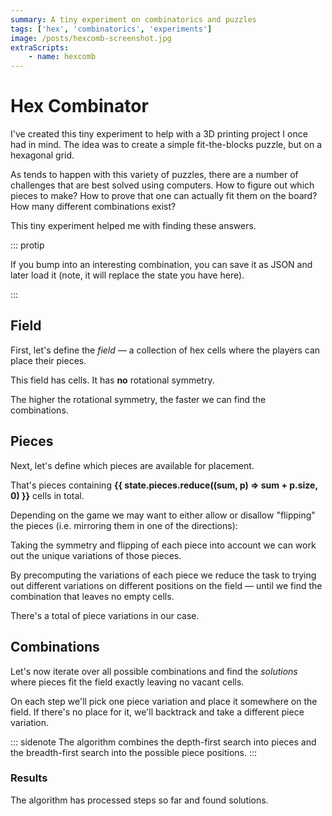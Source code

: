 ```yaml
---
summary: A tiny experiment on combinatorics and puzzles
tags: ['hex', 'combinatorics', 'experiments']
image: /posts/hexcomb-screenshot.jpg
extraScripts:
    - name: hexcomb
---
```


# Hex Combinator

I've created this tiny experiment to help with a 3D printing project I once had in mind. The idea was to create a simple fit-the-blocks puzzle, but on a hexagonal grid.

As tends to happen with this variety of puzzles, there are a number of challenges that are best solved using computers. How to figure out which pieces to make? How to prove that one can actually fit them on the board? How many different combinations exist?

This tiny experiment helped me with finding these answers.

::: protip

If you bump into an interesting combination, you can save it as JSON and later load it (note, it will replace the state you have here).

<import-export>
</import-export>
:::

## Field

First, let's define the _field_ — a collection of hex cells where the players can place their pieces.

<define-field>
</define-field>

This field has <strong v-text="state.field.size"></strong> cells.
It has
    <strong v-if="state.field.rotSymmetry() > 1"
        v-text="`C${state.field.rotSymmetry()}`">
    </strong>
    <strong v-else>no</strong>
    rotational symmetry.

The higher the rotational symmetry, the faster we can find the combinations.

## Pieces

Next, let's define which pieces are available for placement.

<define-pieces>
</define-pieces>

That's <strong v-text="state.pieces.length"></strong> pieces containing
<strong>{{ state.pieces.reduce((sum, p) => sum + p.size, 0) }}</strong> cells in total.

Depending on the game we may want to either allow or disallow "flipping" the pieces (i.e. mirroring them in one of the directions):

<define-flip></define-flip>

Taking the symmetry <span v-if="state.allowFlip">and flipping</span> of each piece into account we can work out the unique variations of those pieces.

<piece-variations>
</piece-variations>

By precomputing the variations of each piece we reduce the task to trying out different variations on different positions on the field — until we find the combination that leaves no empty cells.

There's a total of <strong v-text="state.pieces.flatMap(_ => [..._.uniqRotations()]).length"></strong> piece variations in our case.

## Combinations

Let's now iterate over all possible combinations and find the _solutions_ where pieces fit the field exactly leaving no vacant cells.

On each step we'll pick one piece variation and place it somewhere on the field. If there's no place for it, we'll backtrack and take a different piece variation.

::: sidenote
The algorithm combines the depth-first search into pieces and the breadth-first search into the possible piece positions.
:::

<draw-step :step="combinator.currentStep"></draw-step>

<comb-controls>
</comb-controls>

### Results

The algorithm has processed <strong v-text="combinator.count"></strong> steps so far
and found <strong v-text="combinator.savedSteps.length"></strong> solutions.

<comb-solutions>
</comb-solutions>

<template v-if="combinator.savedSteps.length">

### Stats

Let's see how many times each piece was used in the solutions (because some pieces can be more difficult to fit than the others).

<comb-stats></comb-stats>
</template>
